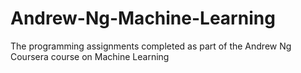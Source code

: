 # Andrew-Ng-Machine-Learning
The programming assignments completed as part of the Andrew Ng Coursera course on Machine Learning
